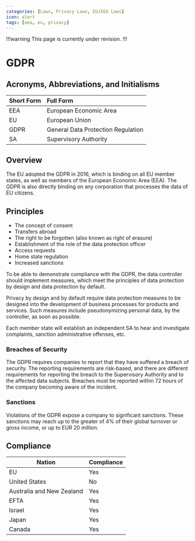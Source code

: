 ```yaml
---
categories: [Laws, Privacy Laws, EU/EEA Laws]
icon: alert
tags: [eea, eu, privacy]
---
```


!!!warning
This page is currently under revision.
!!!

# GDPR

## Acronyms, Abbreviations, and Initialisms

Short Form | Full Form
:--- | :---
EEA | European Economic Area
EU | European Union
GDPR | General Data Protection Regulation
SA | Supervisory Authority

## Overview

The EU adopted the GDPR in 2016, which is binding on all EU member states, as well as members of the European Economic Area (EEA). The GDPR is also directly binding on any corporation that processes the data of EU citizens.

## Principles

- The concept of consent
- Transfers abroad
- The right to be forgotten (also known as right of erasure)
- Establishment of the role of the data protection officer
- Access requests
- Home state regulation
- Increased sanctions

To be able to demonstrate compliance with the GDPR, the data controller should implement measures, which meet the principles of data protection by design and data protection by default.

Privacy by design and by default require data protection measures to be designed into the development of business processes for products and services. Such measures include pseudonymizing personal data, by the controller, as soon as possible.

Each member state will establish an independent SA to hear and investigate complaints, sanction administrative offenses, etc.

### Breaches of Security

The GDPR requires companies to report that they have suffered a breach of security. The reporting requirements are risk-based, and there are different requirements for reporting the breach to the Supervisory Authority and to the affected data subjects. Breaches must be reported within 72 hours of the company becoming aware of the incident.

### Sanctions

Violations of the GDPR expose a company to significant sanctions. These sanctions may reach up to the greater of 4% of their global turnover or gross income, or up to EUR 20 million.

## Compliance

| Nation | Compliance |
| - | - |
| EU | Yes |
| United States | No |
| Australia and New Zealand | Yes |
| EFTA | Yes |
| Israel | Yes |
| Japan | Yes |
| Canada | Yes |
